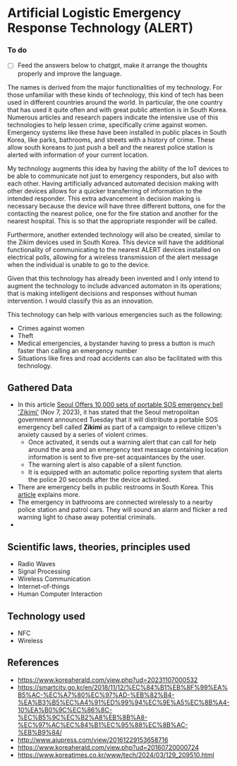 # Artificial Logistic Emergency Response Technology (ALERT)

### To do
- [ ] Feed the answers below to chatgpt, make it arrange the thoughts properly and improve the language. 

The names is derived from the major functionalities of my technology. For those unfamiliar with these kinds of technology, this kind of tech has been used in different countries around the world. In particular, the one country that has used it quite often and with great public attention is in South Korea. Numerous articles and research papers indicate the intensive use of this technologies to help lessen crime, specifically crime against women. Emergency systems like these have been installed in public places in South Korea, like parks, bathrooms, and streets with a history of crime. These allow south koreans to just push a bell and the nearest police station is alerted with information of your current location. 

My technology augments this idea by having the ability of the IoT devices to be able to communicate not just to emergency responders, but also with each other. Having artificially advanced automated decision making with other devices allows for a quicker transferring of information to the intended responder. This extra advancement in decision making is necessary because the device will have three different buttons, one for the contacting the nearest police, one for the fire station and another for the nearest hospital. This is so that the appropriate responder will be called. 

Furthermore, another extended technology will also be created, similar to the Zikim devices used in South Korea. This device will have the additional functionality of communicating to the nearest ALERT devices installed on electrical polls, allowing for a wireless transmission of the alert message when the individual is unable to go to the device. 

Given that this technology has already been invented and I only intend to augment the technology to include advanced automaton in its operations; that is making intelligent decisions and responses without human intervention. I would classify this as an innovation. 



This technology can help with various emergencies such as the following:
- Crimes against women
- Theft
- Medical emergencies, a bystander having to press a button is much faster than calling an emergency number
- Situations like fires and road accidents can also be facilitated with this technology.

## Gathered Data
- In this article [Seoul Offers 10,000 sets of portable SOS emergency bell 'Zikimi'](https://www.koreaherald.com/view.php?ud=20231107000532) (Nov 7, 2023), it has stated that the Seoul metropolitan government announced Tuesday that it will distribute a portable SOS emergency bell called **Zikimi** as part of a campaign to relieve citizen's anxiety caused by a series of violent crimes. 
	- Once activated, it sends out a warning alert that can call for help around the area and an emergency text message containing location information is sent to five pre-set acquaintances by the user.
	- The warning alert is also capable of a silent function.
	- It is equipped with an automatic police reporting system that alerts the police 20 seconds after the device activated. 
- There are emergency bells in public restrooms in South Korea. This [article](https://www.mk.co.kr/en/society/10918523) explains more.
- The emergency in bathrooms are connected wirelessly to a nearby police station and patrol cars. They will sound an alarm and flicker a red warning light to chase away potential criminals.
- 

## Scientific laws, theories, principles used
- Radio Waves
- Signal Processing
- Wireless Communication
- Internet-of-things
- Human Computer Interaction



## Technology used
- NFC
- Wireless

## References
- https://www.koreaherald.com/view.php?ud=20231107000532
- https://smartcity.go.kr/en/2018/11/12/%EC%84%B1%EB%8F%99%EA%B5%AC-%EC%A7%80%EC%97%AD-%EB%82%B4-%EA%B3%B5%EC%A4%91%ED%99%94%EC%9E%A5%EC%8B%A4-10%EA%B0%9C%EC%86%8C-%EC%B5%9C%EC%B2%A8%EB%8B%A8-%EC%97%AC%EC%84%B1%EC%95%88%EC%8B%AC-%EB%B9%84/
- http://www.ajupress.com/view/20161229153658716
- https://www.koreaherald.com/view.php?ud=20160720000724
- https://www.koreatimes.co.kr/www/tech/2024/03/129_209510.html